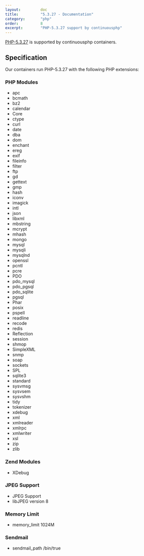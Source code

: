 ```yaml
---
layout:         doc
title:          "5.3.27 - Documentation"
category:       "php"
order:          8
excerpt:        "PHP-5.3.27 support by continuousphp"
---
```

[PHP-5.3.27](http://www.php.net) is supported by continuousphp containers.

## Specification

Our containers run PHP-5.3.27 with the following PHP extensions:

### PHP Modules

* apc
* bcmath
* bz2
* calendar
* Core
* ctype
* curl
* date
* dba
* dom
* enchant
* ereg
* exif
* fileinfo
* filter
* ftp
* gd
* gettext
* gmp
* hash
* iconv
* imagick
* intl
* json
* libxml
* mbstring
* mcrypt
* mhash
* mongo
* mysql
* mysqli
* mysqlnd
* openssl
* pcntl
* pcre
* PDO
* pdo_mysql
* pdo_pgsql
* pdo_sqlite
* pgsql
* Phar
* posix
* pspell
* readline
* recode
* redis
* Reflection
* session
* shmop
* SimpleXML
* snmp
* soap
* sockets
* SPL
* sqlite3
* standard
* sysvmsg
* sysvsem
* sysvshm
* tidy
* tokenizer
* xdebug
* xml
* xmlreader
* xmlrpc
* xmlwriter
* xsl
* zip
* zlib

### Zend Modules

* XDebug

### JPEG Support

* JPEG Support
* libJPEG version 8

### Memory Limit

* memory_limit 1024M

### Sendmail

* sendmail_path /bin/true
